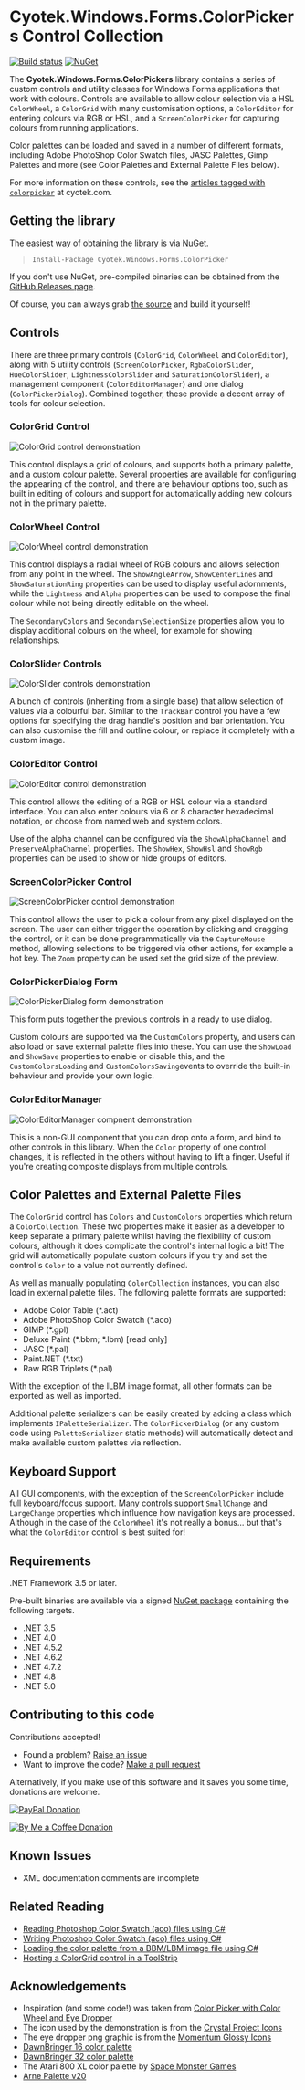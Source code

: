 # Cyotek.Windows.Forms.ColorPickers Control Collection

[![Build status][cibadge]][ci] [![NuGet][nugetbadge]][nuget]

The **Cyotek.Windows.Forms.ColorPickers** library contains a
series of custom controls and utility classes for Windows Forms
applications that work with colours. Controls are available to
allow colour selection via a HSL `ColorWheel`, a `ColorGrid`
with many customisation options, a `ColorEditor` for entering
colours via RGB or HSL, and a `ScreenColorPicker` for capturing
colours from running applications.

Color palettes can be loaded and saved in a number of different
formats, including Adobe PhotoShop Color Swatch files, JASC
Palettes, Gimp Palettes and more (see Color Palettes and
External Palette Files below).

For more information on these controls, see the [articles tagged
with `colorpicker`][blogtag] at cyotek.com.

## Getting the library

The easiest way of obtaining the library is via [NuGet][nuget].

> `Install-Package Cyotek.Windows.Forms.ColorPicker`

If you don't use NuGet, pre-compiled binaries can be obtained
from the [GitHub Releases page][ghrel].

Of course, you can always grab [the source][ghsrc] and build it
yourself!

## Controls

There are three primary controls (`ColorGrid`, `ColorWheel` and
`ColorEditor`), along with 5 utility controls
(`ScreenColorPicker`, `RgbaColorSlider`, `HueColorSlider`,
`LightnessColorSlider` and `SaturationColorSlider`), a
management component (`ColorEditorManager`) and one dialog
(`ColorPickerDialog`). Combined together, these provide a decent
array of tools for colour selection.

### ColorGrid Control

![ColorGrid control demonstration][colorgridscreen]

This control displays a grid of colours, and supports both a
primary palette, and a custom colour palette. Several properties
are available for configuring the appearing of the control, and
there are behaviour options too, such as built in editing of
colours and support for automatically adding new colours not in
the primary palette.

### ColorWheel Control

![ColorWheel control demonstration][colorwheelscreen]

This control displays a radial wheel of RGB colours and allows
selection from any point in the wheel. The `ShowAngleArrow`,
`ShowCenterLines` and `ShowSaturationRing` properties can be
used to display useful adornments, while the `Lightness` and
`Alpha` properties can be used to compose the final colour while
not being directly editable on the wheel.

The `SecondaryColors` and `SecondarySelectionSize` properties
allow you to display additional colours on the wheel, for
example for showing relationships.

### ColorSlider Controls

![ColorSlider controls demonstration][colorsliderscreen]

A bunch of controls (inheriting from a single base) that allow
selection of values via a colourful bar. Similar to the
`TrackBar` control you have a few options for specifying the
drag handle's position and bar orientation. You can also
customise the fill and outline colour, or replace it completely
with a custom image.

### ColorEditor Control

![ColorEditor control demonstration][coloreditorscreen]

This control allows the editing of a RGB or HSL colour via a
standard interface. You can also enter colours via 6 or 8
character hexadecimal notation, or choose from named web and
system colors.

Use of the alpha channel can be configured via the
`ShowAlphaChannel` and `PreserveAlphaChannel` properties. The
`ShowHex`, `ShowHsl` and `ShowRgb` properties can be used to
show or hide groups of editors.

### ScreenColorPicker Control

![ScreenColorPicker control demonstration][screenpickerscreen]

This control allows the user to pick a colour from any pixel
displayed on the screen. The user can either trigger the
operation by clicking and dragging the control, or it can be
done programmatically via the `CaptureMouse` method, allowing
selections to be triggered via other actions, for example a hot
key. The `Zoom` property can be used set the grid size of the
preview.

### ColorPickerDialog Form

![ColorPickerDialog form demonstration][colordialogscreen]

This form puts together the previous controls in a ready to use
dialog.

Custom colours are supported via the `CustomColors` property,
and users can also load or save external palette files into
these. You can use the `ShowLoad` and `ShowSave` properties to
enable or disable this, and the `CustomColorsLoading` and
`CustomColorsSaving`events to override the built-in behaviour
and provide your own logic.

### ColorEditorManager

![ColorEditorManager compnent demonstration][coloreditormanagerscreen]

This is a non-GUI component that you can drop onto a form, and
bind to other controls in this library. When the `Color`
property of one control changes, it is reflected in the others
without having to lift a finger. Useful if you're creating
composite displays from multiple controls.

## Color Palettes and External Palette Files

The `ColorGrid` control has `Colors` and `CustomColors`
properties which return a `ColorCollection`. These two
properties make it easier as a developer to keep separate a
primary palette whilst having the flexibility of custom colours,
although it does complicate the control's internal logic a bit!
The grid will automatically populate custom colours if you try
and set the control's `Color` to a value not currently defined.

As well as manually populating `ColorCollection` instances, you
can also load in external palette files. The following palette
formats are supported:

* Adobe Color Table (*.act)
* Adobe PhotoShop Color Swatch (*.aco)
* GIMP (*.gpl)
* Deluxe Paint (*.bbm; *.lbm) [read only]
* JASC (*.pal)
* Paint.NET (*.txt)
* Raw RGB Triplets (*.pal)

With the exception of the ILBM image format, all other formats
can be exported as well as imported.

Additional palette serializers can be easily created by adding a
class which implements `IPaletteSerializer`. The
`ColorPickerDialog` (or any custom code using
`PaletteSerializer` static methods) will automatically detect
and make available custom palettes via reflection.

## Keyboard Support

All GUI components, with the exception of the
`ScreenColorPicker` include full keyboard/focus support. Many
controls support `SmallChange` and `LargeChange` properties
which influence how navigation keys are processed. Although in
the case of the `ColorWheel` it's not really a bonus... but
that's what the `ColorEditor` control is best suited for!

## Requirements

.NET Framework 3.5 or later.

Pre-built binaries are available via a signed [NuGet
package][nuget] containing the following targets.

* .NET 3.5
* .NET 4.0
* .NET 4.5.2
* .NET 4.6.2
* .NET 4.7.2
* .NET 4.8
* .NET 5.0

## Contributing to this code

Contributions accepted!

* Found a problem? [Raise an issue][ghissue]
* Want to improve the code? [Make a pull request][ghpull]

Alternatively, if you make use of this software and it saves you
some time, donations are welcome.

[![PayPal Donation][paypalimg]][paypal]

[![By Me a Coffee Donation][bmacimg]][bmac]

## Known Issues

* XML documentation comments are incomplete

## Related Reading

* [Reading Photoshop Color Swatch (aco) files using C#]
* [Writing Photoshop Color Swatch (aco) files using C#]
* [Loading the color palette from a BBM/LBM image file using C#]
* [Hosting a ColorGrid control in a ToolStrip]

## Acknowledgements

* Inspiration (and some code!) was taken from [Color Picker with
  Color Wheel and Eye Dropper]
* The icon used by the demonstration is from the [Crystal
  Project Icons]
* The eye dropper png graphic is from the [Momentum Glossy
  Icons]
* [DawnBringer 16 color palette]
* [DawnBringer 32 color palette]
* The Atari 800 XL color palette by [Space Monster Games]
* [Arne Palette v20]

[Color Picker with Color Wheel and Eye Dropper]: http://www.codeproject.com/Articles/21965/Color-Picker-with-Color-Wheel-and-Eye-Dropper
[Crystal Project Icons]: http://www.iconfinder.com/icondetails/17937/128/color_color_scheme_icons_renk_icon
[Momentum Glossy Icons]: http://www.iconfinder.com/icondetails/84569/32/eyedropper_icon
[DawnBringer 16 color palette]: http://www.pixeljoint.com/forum/forum_posts.asp?TID=12795
[DawnBringer 32 color palette]: http://www.pixeljoint.com/forum/forum_posts.asp?TID=16247
[Space Monster Games]: http://www.spacemonsters.co.uk/2011/10/the-atari-colour-palette/
[Arne Palette v20]: http://androidarts.com/palette/16pal.htm

[Reading Photoshop Color Swatch (aco) files using C#]: http://cyotek.com/blog/reading-photoshop-color-swatch-aco-files-using-csharp
[Writing Photoshop Color Swatch (aco) files using C#]: http://cyotek.com/blog/writing-photoshop-color-swatch-aco-files-using-csharp
[Loading the color palette from a BBM/LBM image file using C#]: http://cyotek.com/blog/loading-the-color-palette-from-a-bbm-lbm-image-file-using-csharp
[Hosting a ColorGrid control in a ToolStrip]: http://www.cyotek.com/blog/hosting-a-colorgrid-control-in-a-toolstrip

[blogtag]: http://www.cyotek.com/blog/tag/colorpicker
[colorgridscreen]: res/cp-colorgridcontrol.png
[colorwheelscreen]: res/cp-colorwheelcontrol.png
[colorsliderscreen]: res/cp-colorslidercontrols.png
[coloreditorscreen]: res/cp-coloreditorcontrol.png
[screenpickerscreen]: res/cp-screencolorpickercontrol.png
[colordialogscreen]: res/cp-colorpickerdialog.png
[coloreditormanagerscreen]: res/cp-coloreditormanager.gif

[nuget]: https://www.nuget.org/packages/Cyotek.Windows.Forms.ColorPicker/
[nugetbadge]: https://img.shields.io/nuget/vpre/Cyotek.Windows.Forms.ColorPicker

[ci]: https://ci.appveyor.com/project/cyotek/cyotek-windows-forms-colorpicker
[cibadge]: https://img.shields.io/appveyor/build/cyotek/cyotek-windows-forms-colorpicker

[ghissue]: https://github.com/cyotek/Cyotek.Windows.Forms.ColorPicker/issues
[ghpull]: https://github.com/cyotek/Cyotek.Windows.Forms.ColorPicker/pulls
[ghrel]: https://github.com/cyotek/Cyotek.Windows.Forms.ColorPicker/releases
[ghsrc]: https://github.com/cyotek/Cyotek.Windows.Forms.ColorPicker

[paypal]: https://www.paypal.me/cyotek
[paypalimg]: https://static.cyotek.com/assets/images/donate.gif
[bmac]: https://www.buymeacoffee.com/cyotek
[bmacimg]: https://static.cyotek.com/assets/images/bmac.png
